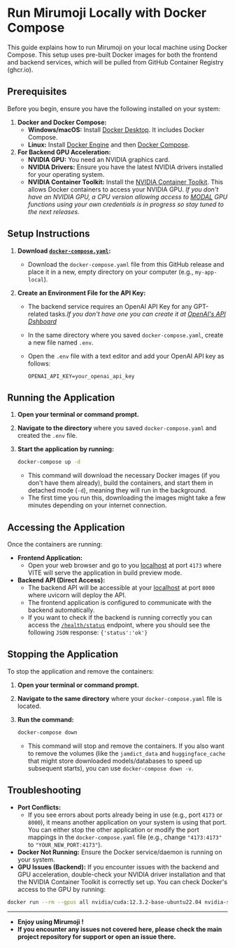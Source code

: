 # Run Mirumoji Locally with Docker Compose

This guide explains how to run Mirumoji on your local machine using Docker Compose. This setup uses pre-built Docker images for both the frontend and backend services, which will be pulled from GitHub Container Registry (ghcr.io).

## Prerequisites

Before you begin, ensure you have the following installed on your system:

1.  **Docker and Docker Compose:**
    -   **Windows/macOS:** Install [Docker Desktop](https://www.docker.com/products/docker-desktop/). It includes Docker Compose.
    -   **Linux:** Install [Docker Engine](https://docs.docker.com/engine/install/) and then [Docker Compose](https://docs.docker.com/compose/install/).
2.  **For Backend GPU Acceleration:**
    -   **NVIDIA GPU:** You need an NVIDIA graphics card.
    -   **NVIDIA Drivers:** Ensure you have the latest NVIDIA drivers installed for your operating system.
    -   **NVIDIA Container Toolkit:** Install the [NVIDIA Container Toolkit](https://docs.nvidia.com/datacenter/cloud-native/container-toolkit/latest/install-guide.html). This allows Docker containers to access your NVIDIA GPU. _If you don't have an NVIDIA GPU, a CPU version allowing access to [MODAL](https://modal.com/) GPU functions using your own credentials is in progress so stay tuned to the next releases._

## Setup Instructions

1.  **Download [`docker-compose.yaml`](https://github.com/svdC1/mirumoji_open_front/blob/main/docker-compose.yaml):**

    -   Download the `docker-compose.yaml` file from this GitHub release and place it in a new, empty directory on your computer (e.g., `my-app-local`).

2.  **Create an Environment File for the API Key:**

    -   The backend service requires an OpenAI API Key for any GPT-related tasks._If you don't have one you can create it at [OpenAI's API Dshboard](https://platform.openai.com/settings/organization/api-keys)_

    -   In the same directory where you saved `docker-compose.yaml`, create a new file named `.env`.
    -   Open the `.env` file with a text editor and add your OpenAI API key as follows:

        ```env
        OPENAI_API_KEY=your_openai_api_key
        ```

## Running the Application

1.  **Open your terminal or command prompt.**
2.  **Navigate to the directory** where you saved `docker-compose.yaml` and created the `.env` file.
3.  **Start the application by running:**

    ```bash
    docker-compose up -d
    ```

    -   This command will download the necessary Docker images (if you don't have them already), build the containers, and start them in detached mode (`-d`), meaning they will run in the background.
    -   The first time you run this, downloading the images might take a few minutes depending on your internet connection.

## Accessing the Application

Once the containers are running:

-   **Frontend Application:**
    -   Open your web browser and go to you [localhost](http://localhost:4173) at port `4173` where VITE will serve the application in build preview mode.
-   **Backend API (Direct Access):**
    -   The backend API will be accessible at your [localhost](http://localhost:8000) at port `8000` where uvicorn will deploy the API.
    -   The frontend application is configured to communicate with the backend automatically.
    -   If you want to check if the backend is running correctly you can access the [`/health/status`](http://localhost:8000/health/status) endpoint, where you should see the following `JSON` response: `{'status':'ok'}`

## Stopping the Application

To stop the application and remove the containers:

1.  **Open your terminal or command prompt.**
2.  **Navigate to the same directory** where your `docker-compose.yaml` file is located.
3.  **Run the command:**

    ```bash
    docker-compose down
    ```

    -   This command will stop and remove the containers. If you also want to remove the volumes (like the `jamdict_data` and `huggingface_cache` that might store downloaded models/databases to speed up subsequent starts), you can use `docker-compose down -v`.

## Troubleshooting

-   **Port Conflicts:**
    -   If you see errors about ports already being in use (e.g., port `4173` or `8000`), it means another application on your system is using that port. You can either stop the other application or modify the port mappings in the `docker-compose.yaml` file (e.g., change `"4173:4173"` to `"YOUR_NEW_PORT:4173"`).
-   **Docker Not Running:** Ensure the Docker service/daemon is running on your system.
-   **GPU Issues (Backend):** If you encounter issues with the backend and GPU acceleration, double-check your NVIDIA driver installation and that the NVIDIA Container Toolkit is correctly set up. You can check Docker's access to the GPU by running:

```bash
docker run --rm --gpus all nvidia/cuda:12.3.2-base-ubuntu22.04 nvidia-smi
```

---

-   **Enjoy using Mirumoji !**
-   **If you encounter any issues not covered here, please check the main project repository for support or open an issue there.**
